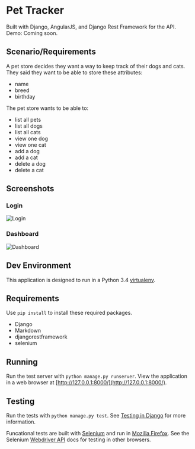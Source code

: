 # Pet Tracker

Built with Django, AngularJS, and Django Rest Framework for the API.
Demo: Coming soon. 

## Scenario/Requirements

A pet store decides they want a way to keep track of their dogs and cats.
They said they want to be able to store these attributes:

* name
* breed
* birthday

The pet store wants to be able to:

* list all pets
* list all dogs
* list all cats
* view one dog
* view one cat
* add a dog
* add a cat
* delete a dog
* delete a cat

## Screenshots

### Login
![Login](https://imgur.com/YhyVKoa)
### Dashboard
![Dashboard](https://imgur.com/jrc0zPu)

## Dev Environment

This application is designed to run in a Python 3.4
[virtualenv](https://virtualenv.pypa.io/en/latest/).

## Requirements

Use `pip install` to install these required packages.

* Django
* Markdown
* djangorestframework
* selenium

## Running

Run the test server with `python manage.py runserver`. View the application in
a web browser at [http://127.0.0.1:8000/](http://127.0.0.1:8000/).

## Testing

Run the tests with `python manage.py test`. See
[Testing in Django](https://docs.djangoproject.com/en/1.8/topics/testing/) for
more information.

Funcational tests are built with
[Selenium](https://selenium-python.readthedocs.org/) and run in
[Mozilla Firefox](https://www.mozilla.org/en-US/firefox/products/). See the
Selenium [Webdriver API](https://selenium-python.readthedocs.org/api.html) docs
for testing in other browsers.

